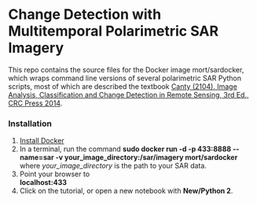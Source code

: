 # Change Detection with Multitemporal Polarimetric SAR Imagery

This repo contains the source files for the Docker image mort/sardocker, which wraps
command line versions of several polarimetric SAR Python scripts, most of which are described  the textbook 
<a href="http://www.amazon.com/Analysis-Classification-Change-Detection-Sensing/dp/1466570377/ref=dp_ob_title_bk">Canty (2104). Image Analysis, Classification and Change Detection in Remote Sensing, 3rd Ed., CRC Press 2014</a>. 

### Installation 
 1. <a href="https://docs.docker.com/">Install Docker</a>
 2. In a terminal, run the command 
      __sudo docker run -d -p 433:8888 --name=sar -v your_image_directory:/sar/imagery mort/sardocker__       
 where *your_image_directory* is the path to your SAR data. 
 3. Point your browser to  
    __localhost:433__
 4. Click on the tutorial, or open a new notebook with __New/Python 2__.
 
 
